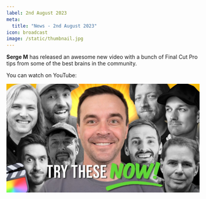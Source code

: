 ```yaml
---
label: 2nd August 2023
meta:
  title: "News - 2nd August 2023"
icon: broadcast
image: /static/thumbnail.jpg
---
```


**Serge M** has released an awesome new video with a bunch of Final Cut Pro tips from some of the best brains in the community.

You can watch on YouTube:

[![](/static/sergem-video.jpeg)](https://www.youtube.com/watch?v=oxVm6qlsdQE)